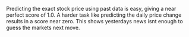 Predicting the exact stock price using past data is easy, giving a near perfect score of 1.0.
A harder task like predicting the daily price change results in a score near zero.
This shows yesterdays news isnt enough to guess the markets next move.

